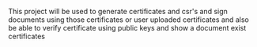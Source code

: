 This project will be used to generate certificates and csr's and sign documents using those certificates or user uploaded certificates and also be able to verify certificate using public keys and show a document exist certificates
